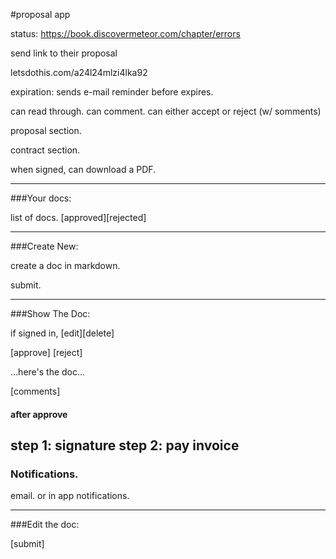 #proposal app

status: https://book.discovermeteor.com/chapter/errors

send link to their proposal

letsdothis.com/a24l24mlzi4lka92

expiration:
sends e-mail reminder before expires.

can read through.
can comment.
can either accept or reject (w/ somments)


proposal section.

contract section.

when signed, can download a PDF. 


---
###Your docs:

list of docs. [approved][rejected]

---


###Create New:

create a doc in markdown.

submit.

---

###Show The Doc:

if signed in, [edit][delete]

[approve] [reject]

...here's the doc...

[comments]

#### after approve
step 1: signature
step 2: pay invoice
---

### Notifications.

email.
or in app notifications.

---

###Edit the doc:

[submit]